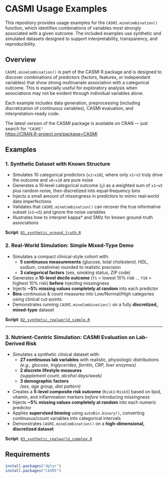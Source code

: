 # CASMI Usage Examples

This repository provides usage examples for the `CASMI.mineCombination()` function, which identifies combinations of variables most strongly associated with a given outcome. The included examples use synthetic and simulated datasets designed to support interpretability, transparency, and reproducibility.

## Overview

`CASMI.mineCombination()` is part of the CASMI R package and is designed to discover combinations of predictors (factors, features, or independent variables) that show strong multivariate association with a categorical outcome. This is especially useful for exploratory analysis when associations may not be evident through individual variables alone.

Each example includes data generation, preprocessing (including discretization of continuous variables), CASMI evaluation, and interpretation-ready code.

The latest version of the CASMI package is available on CRAN — just search for `"CASMI"`  
https://CRAN.R-project.org/package=CASMI

## Examples

### 1. Synthetic Dataset with Known Structure

- Simulates 10 categorical predictors (`x1`–`x10`), where only `x1`–`x5` truly drive the outcome and `x6`–`x10` are pure noise  
- Generates a 10‐level categorical outcome (`y`) as a weighted sum of `x1`–`x5` plus random noise, then discretized into equal‐frequency bins  
- Injects a small amount of missingness in predictors to mimic real‐world data imperfections  
- Validates that `CASMI.mineCombination()` can recover the true informative subset (`x1`–`x5`) and ignore the noise variables  
- Illustrates how to interpret kappa* and SMIz for known ground-truth associations  

**Script**: [`01_synthetic_ground_truth.R`](./01_synthetic_ground_truth.R)

### 2. Real-World Simulation: Simple Mixed-Type Demo

- Simulates a compact clinical-style cohort with:  
  - **5 continuous measurements** (glucose, total cholesterol, HDL, sodium, creatinine) rounded to realistic precision  
  - **3 categorical factors** (sex, smoking status, ZIP code)  
- Generates a **10-level decile outcome** (`Y1` = lowest 10% risk … `Y10` = highest 10% risk) **before** injecting missingness  
- Injects **~5% missing values completely at random** into each predictor  
- **Bins** continuous & count measures into Low/Normal/High categories using clinical cut-points  
- Demonstrates running `CASMI.mineCombination()` on a fully **discretized, mixed-type** dataset  

**Script**: [`02_synthetic_realworld_simple.R`](./02_synthetic_realworld_simple.R)

---

### 3. Nutrient-Centric Simulation: CASMI Evaluation on Lab-Derived Risk

- Simulates a synthetic clinical dataset with:
  - **27 continuous lab variables** with realistic, physiologic distributions  
    *(e.g., glucose, triglycerides, ferritin, CRP, liver enzymes)*
  - **2 discrete lifestyle measures**  
    *(supplement count, alcohol days/week)*
  - **3 demographic factors**  
    *(sex, age group, diet pattern)*
- Creates a **5-level composite risk outcome** (`Risk1`–`Risk5`) based on lipid, vitamin, and inflammation markers *before* introducing missingness
- Injects **~5% missing values completely at random** into each numeric predictor
- Applies **supervised binning** using `autoBin.binary()`, converting continuous/count variables into categorical intervals
- Demonstrates `CASMI.mineCombination()` on a **high-dimensional, discretized dataset**

**Script**: [`03_synthetic_realworld_complex.R`](03_synthetic_realworld_complex.R)

## Requirements

```r
install.packages("dplyr")
install.packages("CASMI")

